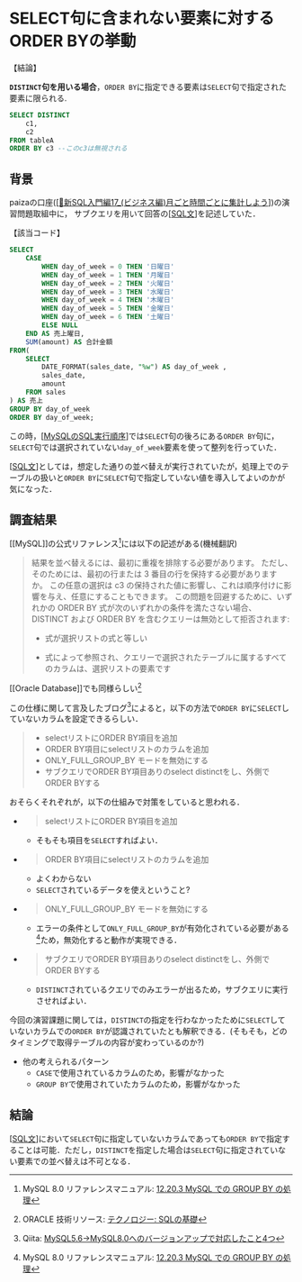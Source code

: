 # SELECT句に含まれない要素に対するORDER BYの挙動

【結論】

**`DISTINCT`句を用いる場合**，`ORDER BY`に指定できる要素は`SELECT`句で指定された要素に限られる.
```sql
SELECT DISTINCT
    c1,
    c2
FROM tableA
ORDER BY c3 --このc3は無視される
```

## 背景
paizaの口座([[📗新SQL入門編17_(ビジネス編)月ごと時間ごとに集計しよう]])の演習問題取組中に，
サブクエリを用いて回答の[[SQL文]]を記述していた．

【該当コード】
```sql
SELECT
    CASE
        WHEN day_of_week = 0 THEN '日曜日'    
        WHEN day_of_week = 1 THEN '月曜日'
        WHEN day_of_week = 2 THEN '火曜日'
        WHEN day_of_week = 3 THEN '水曜日'
        WHEN day_of_week = 4 THEN '木曜日'
        WHEN day_of_week = 5 THEN '金曜日'
        WHEN day_of_week = 6 THEN '土曜日'
        ELSE NULL    
    END AS 売上曜日,
    SUM(amount) AS 合計金額
FROM(
    SELECT
        DATE_FORMAT(sales_date, "%w") AS day_of_week ,
        sales_date,
        amount
    FROM sales
) AS 売上
GROUP BY day_of_week
ORDER BY day_of_week;
```

この時，[[MySQLのSQL実行順序]]では`SELECT`句の後ろにある`ORDER BY`句に，`SELECT`句では選択されていない`day_of_week`要素を使って整列を行っていた．

[[SQL文]]としては，想定した通りの並べ替えが実行されていたが，処理上でのテーブルの扱いと`ORDER BY`に`SELECT`句で指定していない値を導入してよいのかが気になった．

## 調査結果
[[MySQL]]の公式リファレンス[^1]には以下の記述がある(機械翻訳)

> 結果を並べ替えるには、最初に重複を排除する必要があります。 ただし、そのためには、最初の行または 3 番目の行を保持する必要がありますか。 この任意の選択は c3 の保持された値に影響し、これは順序付けに影響を与え、任意にすることもできます。 この問題を回避するために、いずれかの ORDER BY 式が次のいずれかの条件を満たさない場合、DISTINCT および ORDER BY を含むクエリーは無効として拒否されます:
>
> - 式が選択リストの式と等しい
>
> - 式によって参照され、クエリーで選択されたテーブルに属するすべてのカラムは、選択リストの要素です

[[Oracle Database]]でも同様らしい[^2]

[^1]: MySQL 8.0 リファレンスマニュアル: [12.20.3 MySQL での GROUP BY の処理](https://dev.mysql.com/doc/refman/8.0/ja/group-by-handling.html)
[^2]: ORACLE 技術リソース: [テクノロジー: SQLの基礎](https://www.oracle.com/jp/technical-resources/articles/sql101/o32sql.html#:~:text=%EF%BC%9AORDER%20BY%E3%81%AE%E5%88%97%E3%81%8CSELECT%E6%A7%8B%E6%96%87%E3%81%AE%E3%83%AA%E3%82%B9%E3%83%88%E3%81%AB%E3%81%AA%E3%81%84%E3%81%9F%E3%82%81%E3%81%AB%E3%82%A8%E3%83%A9%E3%83%BC%E3%81%8C%E7%99%BA%E7%94%9F%E3%81%99%E3%82%8BDISTINCT%E3%82%92%E6%8C%87%E5%AE%9A%E3%81%97%E3%81%9F%E5%95%8F%E5%90%88%E3%81%9B)

この仕様に関して言及したブログ[^3]によると，以下の方法で`ORDER BY`に`SELECT`していないカラムを設定できるらしい．

> - selectリストにORDER BY項目を追加
> - ORDER BY項目にselectリストのカラムを追加
> - ONLY_FULL_GROUP_BY モードを無効にする
> - サブクエリでORDER BY項目ありのselect distinctをし、外側でORDER BYする

おそらくそれぞれが，以下の仕組みで対策をしていると思われる．

- > selectリストにORDER BY項目を追加
  - そもそも項目を`SELECT`すればよい．
- > ORDER BY項目にselectリストのカラムを追加
  - よくわからない
  - `SELECT`されているデータを使えということ?
- > ONLY_FULL_GROUP_BY モードを無効にする
  - エラーの条件として`ONLY_FULL_GROUP_BY`が有効化されている必要がある[^1]ため，無効化すると動作が実現できる．
- > サブクエリでORDER BY項目ありのselect distinctをし、外側でORDER BYする
  - `DISTINCT`されているクエリでのみエラーが出るため，サブクエリに実行させればよい．

[^3]: Qiita: [MySQL5.6->MySQL8.0へのバージョンアップで対応したこと4つ](https://qiita.com/shibuchaaaan/items/26976503bf0d4a707ae7)

今回の演習課題に関しては，`DISTINCT`の指定を行わなかったために`SELECT`していないカラムでの`ORDER BY`が認識されていたとも解釈できる．(そもそも，どのタイミングで取得テーブルの内容が変わっているのか?)
- 他の考えられるパターン
  - `CASE`で使用されているカラムのため，影響がなかった
  - `GROUP BY`で使用されていたカラムのため，影響がなかった

## 結論
[[SQL文]]において`SELECT`句に指定していないカラムであっても`ORDER BY`で指定することは可能．ただし，`DISTINCT`を指定した場合は`SELECT`句に指定されていない要素での並べ替えは不可となる．


[//begin]: # "Autogenerated link references for markdown compatibility"
[📗新SQL入門編17_(ビジネス編)月ごと時間ごとに集計しよう]: ../../private/📗Reading/📗paiza/%F0%9F%93%97%E6%96%B0SQL%E5%85%A5%E9%96%80%E7%B7%A817_(%E3%83%93%E3%82%B8%E3%83%8D%E3%82%B9%E7%B7%A8)%E6%9C%88%E3%81%94%E3%81%A8%E6%99%82%E9%96%93%E3%81%94%E3%81%A8%E3%81%AB%E9%9B%86%E8%A8%88%E3%81%97%E3%82%88%E3%81%86.md "📗新SQL入門編17_(ビジネス編)月ごと時間ごとに集計しよう"
[SQL文]: SQL%E6%96%87.md "SQL文"
[MySQLのSQL実行順序]: MySQL%E3%81%AESQL%E5%AE%9F%E8%A1%8C%E9%A0%86%E5%BA%8F.md "MySQLのSQL実行順序"
[//end]: # "Autogenerated link references"